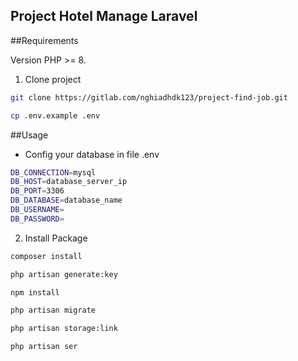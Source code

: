 ## Project Hotel Manage Laravel

##Requirements

Version PHP >= 8.

1. Clone project
``` bash
git clone https://gitlab.com/nghiadhdk123/project-find-job.git

cp .env.example .env
```

##Usage
- Config your database in file .env
``` bash
DB_CONNECTION=mysql
DB_HOST=database_server_ip
DB_PORT=3306
DB_DATABASE=database_name
DB_USERNAME=
DB_PASSWORD=
```

2. Install Package
``` bash
composer install

php artisan generate:key

npm install

php artisan migrate

php artisan storage:link

php artisan ser
```